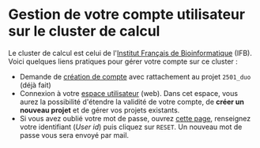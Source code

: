 # Gestion de votre compte utilisateur sur le cluster de calcul

Le cluster de calcul est celui de l'[Institut Français de Bioinformatique](https://www.france-bioinformatique.fr/cluster-ifb-core/) (IFB). Voici quelques liens pratiques pour gérer votre compte sur ce cluster :

- Demande de [création de compte](https://my.cluster.france-bioinformatique.fr/manager2/register) avec rattachement au projet `2501_duo` (déjà fait)
- Connexion à votre [espace utilisateur](https://my.cluster.france-bioinformatique.fr/manager2/) (web). Dans cet espace, vous aurez la possibilité d'étendre la validité de votre compte, de **créer un nouveau projet** et de gérer vos projets existants.
- Si vous avez oublié votre mot de passe, ouvrez [cette page](https://my.cluster.france-bioinformatique.fr/manager2/), renseignez votre identifiant (*User id*) puis cliquez sur `RESET`. Un nouveau mot de passe vous sera envoyé par mail.
